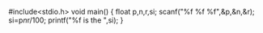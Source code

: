 #include<stdio.h>
void main()
{
    float p,n,r,si;
    scanf("%f %f %f",&p,&n,&r);
    si=p*n*r/100;
    printf("%f is the ",si);
}
